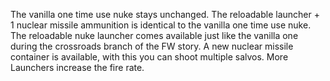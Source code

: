 The vanilla one time use nuke stays unchanged. The reloadable launcher + 1 nuclear missile ammunition is identical to the vanilla one time use nuke.
The reloadable nuke launcher comes available just like the vanilla one during the crossroads branch of the FW story. 
A new nuclear missile container is available, with this you can shoot multiple salvos. More Launchers increase the fire rate.